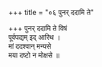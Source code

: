 +++
title = "०६ पुनर् ददामि ते"

+++
पुनर् ददामि ते विषं  
पूर्वपद्यम् इद् आरिथ ।  
मां ददश्वान् मन्यसे  
मया दष्टो न मोक्षसे ॥